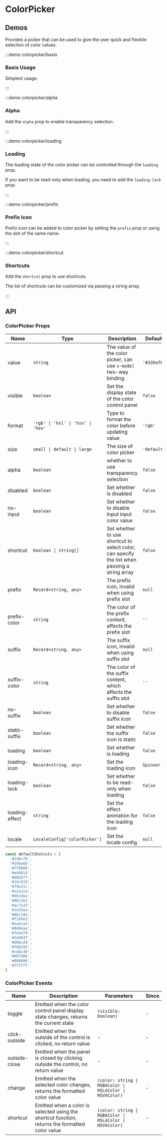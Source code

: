 # ColorPicker

## Demos

Provides a picker that can be used to give the user quick and flexible selection of color values.

:::demo colorpicker/basis

### Basis Usage

Simplest usage.

:::

:::demo colorpicker/alpha

### Alpha

Add the `alpha` prop to enable transparency selection.

:::

:::demo colorpicker/loading

### Loading

The loading state of the color picker can be controlled through the `loading` prop.

If you want to be read-only when loading, you need to add the `loading-lock` prop.

:::

:::demo colorpicker/prefix

### Prefix Icon

Prefix icon can be added to color picker by setting the `prefix` prop or using the slot of the same name.

:::

:::demo colorpicker/shortcut

### Shortcuts

Add the `shortcut` prop to use shortcuts.

The list of shortcuts can be customized via passing a string array.

:::

## API

### ColorPicker Props

| Name           | Type                               | Description                                                                                   | Default     | Since   |
| -------------- | ---------------------------------- | --------------------------------------------------------------------------------------------- | ----------- | ------- |
| value          | `string`                           | The value of the color picker, can use `v-model` two-way binding                              | `'#339af0'` | -       |
| visible        | `boolean`                          | Set the display state of the color control panel                                              | `false`     | -       |
| format         | `'rgb' \| 'hsl' \| 'hsv' \| 'hex'` | Type to format the color before updating value                                                | `'rgb'`     | -       |
| size           | `small \| default \| large`        | The size of color picker                                                                      | `'default'` | -       |
| alpha          | `boolean`                          | whether to use transparency selection                                                         | `false`     | -       |
| disabled       | `boolean`                          | Set whether is disabled                                                                       | `false`     | -       |
| no-input       | `boolean`                          | Set whether to disable Input input color value                                                | `false`     | -       |
| shortcut       | `boolean \| string[]`              | Set whether to use shortcut to select color, can specify the list when passing a string array | `false`     | -       |
| prefix         | `Record<string, any>`              | The prefix icon, invalid when using prefix slot                                               | `null`      | `2.0.0` |
| prefix-color   | `string`                           | The color of the prefix content, affects the prefix slot                                      | `''`        | `2.0.0` |
| suffix         | `Record<string, any>`              | The suffix icon, invalid when using suffix slot                                               | `null`      | `2.0.0` |
| suffix-color   | `string`                           | The color of the suffix content, which affects the suffix slot                                | `''`        | `2.0.0` |
| no-suffix      | `boolean`                          | Set whether to disable suffix icon                                                            | `false`     | `2.0.0` |
| static-suffix  | `boolean`                          | Set whether the suffix icon is static                                                         | `false`     | `2.0.0` |
| loading        | `boolean`                          | Set whether is loading                                                                        | `false`     | `2.0.0` |
| loading-icon   | `Record<string, any>`              | Set the loading icon                                                                          | `Spinner`   | `2.0.0` |
| loading-lock   | `boolean`                          | Set whether to be read-only when loading                                                      | `false`     | `2.0.0` |
| loading-effect | `string`                           | Set the effect animation for the loading icon                                                 | `false`     | `2.0.0` |
| locale         | `LocaleConfig['colorPicker']`      | Set the locale config                                                                         | `null`      | `2.1.0` |

```js
const defaultShotcuts = [
  '#2d8cf0',
  '#19be6b',
  '#ff9900',
  '#ed4014',
  '#00b5ff',
  '#19c919',
  '#f9e31c',
  '#ea1a1a',
  '#9b1dea',
  '#00c2b1',
  '#ac7a33',
  '#1d35ea',
  '#8bc34a',
  '#f16b62',
  '#ea4ca3',
  '#0d94aa',
  '#febd79',
  '#5d4037',
  '#00bcd4',
  '#f06292',
  '#cddc39',
  '#607d8b',
  '#000000',
  '#ffffff'
]
```

### ColorPicker Events

| Name          | Description                                                                                     | Parameters                                               | Since |
| ------------- | ----------------------------------------------------------------------------------------------- | -------------------------------------------------------- | ----- |
| toggle        | Emitted when the color control panel display state changes, returns the current state           | `(visible: boolean)`                                     | -     |
| click-outside | Emitted when the outside of the control is clicked, no return value                             | -                                                        | -     |
| outside-close | Emitted when the panel is closed by clicking outside the control, no return value               | -                                                        | -     |
| change        | Emitted when the selected color changes, returns the formatted color value                      | `(color: string \| RGBAColor \| HSLAColor \| HSVAColor)` | -     |
| shortcut      | Emitted when a color is selected using the shortcut function, returns the formatted color value | `(color: string \| RGBAColor \| HSLAColor \| HSVAColor)` | -     |
